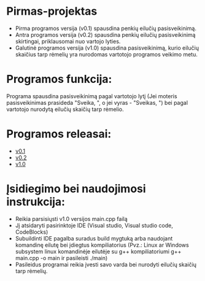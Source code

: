# Pirmas-projektas
* Pirma programos versija (v0.1) spausdina penkių eilučių pasisveikinimą.
* Antra programos versija (v0.2) spausdina penkių eilučių pasisveikinimą skirtingai, priklausomai nuo vartojo lyties.
* Galutinė programos versija (v1.0) spausdina pasisveikinimą, kurio eilučių skaičius tarp rėmelių yra nurodomas vartotojo programos veikimo metu.
# Programos funkcija:
Programa spausdina pasisveikinimą pagal vartotojo lytį (Jei moteris pasisveikinimas prasideda "Sveika, ", o jei vyras - "Sveikas, ") bei pagal vartotojo nurodytą eilučių skaičių tarp rėmelio.
# Programos releasai:
* [v0.1](https://github.com/TomasKasperavicius/Pirmas-projektas/tree/v0.1)
* [v0.2](https://github.com/TomasKasperavicius/Pirmas-projektas/tree/v0.2)
* [v1.0](https://github.com/TomasKasperavicius/Pirmas-projektas/tree/v1.0)
# Įsidiegimo bei naudojimosi instrukcija:
* Reikia parsisiųsti v1.0 versijos main.cpp failą
* Jį atsidaryti pasirinktoje IDE (Visual studio, Visual studio code, CodeBlocks)
* Subuildinti IDE pagalba suradus build mygtuką arba naudojant komandinę eilutę bei įdiegtus kompiliatorius (Pvz.: Linux ar Windows subsystem linux komandinėje eilutėje su g++ kompiliatoriumi g++ main.cpp -o main ir pasileisti ./main)
* Pasileidus programai reikia įvesti savo varda bei nurodyti eilučių skaičių tarp rėmelių.
